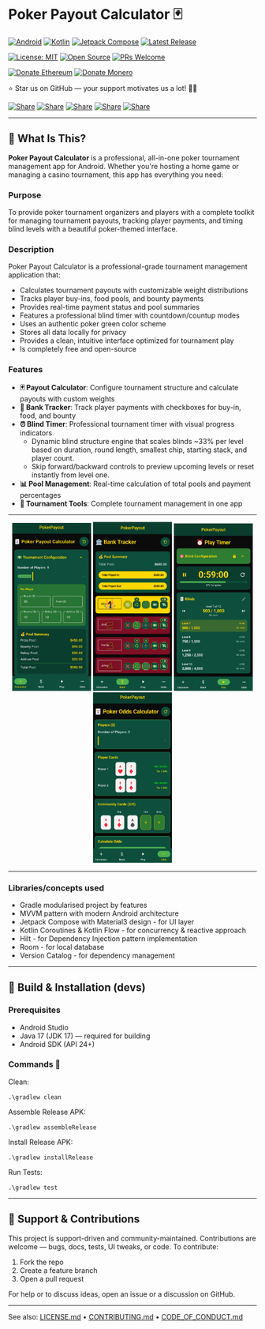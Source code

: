 <a name="top"></a>

# Poker Payout Calculator 🃏

[![Android](https://img.shields.io/badge/Android-3DDC84?logo=android&logoColor=white)](#)
[![Kotlin](https://img.shields.io/badge/Kotlin-7F52FF?logo=kotlin&logoColor=white)](#)
[![Jetpack Compose](https://img.shields.io/badge/Jetpack%20Compose-4285F4?logo=jetpackcompose&logoColor=white)](#)
[![Latest Release](https://img.shields.io/github/v/tag/HunterColes/PokerPayout?label=Latest%20Release)](https://github.com/HunterColes/PokerPayout/releases/latest)

[![License: MIT](https://img.shields.io/badge/License-MIT-yellow.svg)](LICENSE.md)
[![Open Source](https://img.shields.io/badge/Open%20Source-%E2%9D%A4-red)](#-open-source--contributions)
[![PRs Welcome](https://img.shields.io/badge/PRs-welcome-brightgreen.svg)](#-how-to-contribute)

[![Donate Ethereum](https://img.shields.io/badge/Ξ-Ethereum-627EEA?logo=ethereum&logoColor=white)](crypto/DONATIONS.md)
[![Donate Monero](https://img.shields.io/badge/Ӿ-Monero-FF6600?logo=monero&logoColor=white)](crypto/DONATIONS.md)

⭐ Star us on GitHub — your support motivates us a lot! 🙏😊

[![Share](https://img.shields.io/badge/share-000000?logo=x&logoColor=white)](https://x.com/intent/tweet?text=Check%20out%20this%20project%20on%20GitHub:%20https://github.com/HunterColes/PokerPayout)
[![Share](https://img.shields.io/badge/share-1877F2?logo=facebook&logoColor=white)](https://www.facebook.com/sharer/sharer.php?u=https://github.com/HunterColes/PokerPayout)
[![Share](https://img.shields.io/badge/share-0A66C2?logo=linkedin&logoColor=white)](https://www.linkedin.com/sharing/share-offsite/?url=https://github.com/HunterColes/PokerPayout)
[![Share](https://img.shields.io/badge/share-FF4500?logo=reddit&logoColor=white)](https://www.reddit.com/submit?title=Check%20out%20this%20project%20on%20GitHub:%20https://github.com/HunterColes/PokerPayout)
[![Share](https://img.shields.io/badge/share-0088CC?logo=telegram&logoColor=white)](https://t.me/share/url?url=https://github.com/HunterColes/PokerPayout&text=Check%20out%20this%20project%20on%20GitHub)

---

## 🎯 What Is This?

**Poker Payout Calculator** is a professional, all-in-one poker tournament management app for Android. Whether you're hosting a home game or managing a casino tournament, this app has everything you need:

### **Purpose**
To provide poker tournament organizers and players with a complete toolkit for managing tournament payouts, tracking player payments, and timing blind levels with a beautiful poker-themed interface.

### **Description**
Poker Payout Calculator is a professional-grade tournament management application that:

- Calculates tournament payouts with customizable weight distributions
- Tracks player buy-ins, food pools, and bounty payments
- Provides real-time payment status and pool summaries
- Features a professional blind timer with countdown/countup modes
- Uses an authentic poker green color scheme
- Stores all data locally for privacy
- Provides a clean, intuitive interface optimized for tournament play
- Is completely free and open-source

### **Features**
- **🃏 Payout Calculator**: Configure tournament structure and calculate payouts with custom weights
- **🏦 Bank Tracker**: Track player payments with checkboxes for buy-in, food, and bounty
- **⏰ Blind Timer**: Professional tournament timer with visual progress indicators
	- Dynamic blind structure engine that scales blinds ~33% per level based on duration, round length, smallest chip, starting stack, and player count.
	- Skip forward/backward controls to preview upcoming levels or reset instantly from level one.
- **📊 Pool Management**: Real-time calculation of total pools and payment percentages
- **🎯 Tournament Tools**: Complete tournament management in one app

---

<p align="center">
	<img src="docs/images/screenshots/config.png" alt="Config" width="160"/>
	<img src="docs/images/screenshots/bank.png" alt="Bank Tracker" width="160"/>
	<img src="docs/images/screenshots/timer.png" alt="Timer" width="160"/>
	<img src="docs/images/screenshots/odds.png" alt="Odds" width="160"/>
</p>

---

### **Libraries/concepts used**

* Gradle modularised project by features
* MVVM pattern with modern Android architecture
* Jetpack Compose with Material3 design - for UI layer
* Kotlin Coroutines & Kotlin Flow - for concurrency & reactive approach
* Hilt - for Dependency Injection pattern implementation
* Room - for local database
* Version Catalog - for dependency management

---

## 🔨 Build & Installation (devs)

### Prerequisites

- Android Studio
- Java 17 (JDK 17) — required for building
- Android SDK (API 24+)

### **Commands** 🔨
Clean:
```
.\gradlew clean
```
Assemble Release APK:
```
.\gradlew assembleRelease
```
Install Release APK:
```
.\gradlew installRelease
```
Run Tests:
```
.\gradlew test
```

---

## 🌟 Support & Contributions

This project is support-driven and community-maintained. Contributions are welcome — bugs, docs, tests, UI tweaks, or code. To contribute:

1. Fork the repo
2. Create a feature branch
3. Open a pull request

For help or to discuss ideas, open an issue or a discussion on GitHub.

---

See also: [LICENSE.md](LICENSE.md) • [CONTRIBUTING.md](CONTRIBUTING.md) • [CODE_OF_CONDUCT.md](CODE_OF_CONDUCT.md)